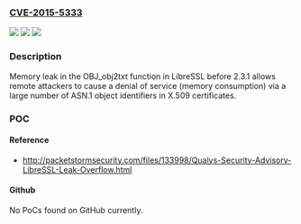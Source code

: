 ### [CVE-2015-5333](https://cve.mitre.org/cgi-bin/cvename.cgi?name=CVE-2015-5333)
![](https://img.shields.io/static/v1?label=Product&message=LibreSSL&color=blue)
![](https://img.shields.io/static/v1?label=Version&message=before%202.3.1%20&color=brightgreen)
![](https://img.shields.io/static/v1?label=Vulnerability&message=Memory%20Leak&color=brightgreen)

### Description

Memory leak in the OBJ_obj2txt function in LibreSSL before 2.3.1 allows remote attackers to cause a denial of service (memory consumption) via a large number of ASN.1 object identifiers in X.509 certificates.

### POC

#### Reference
- http://packetstormsecurity.com/files/133998/Qualys-Security-Advisory-LibreSSL-Leak-Overflow.html

#### Github
No PoCs found on GitHub currently.

